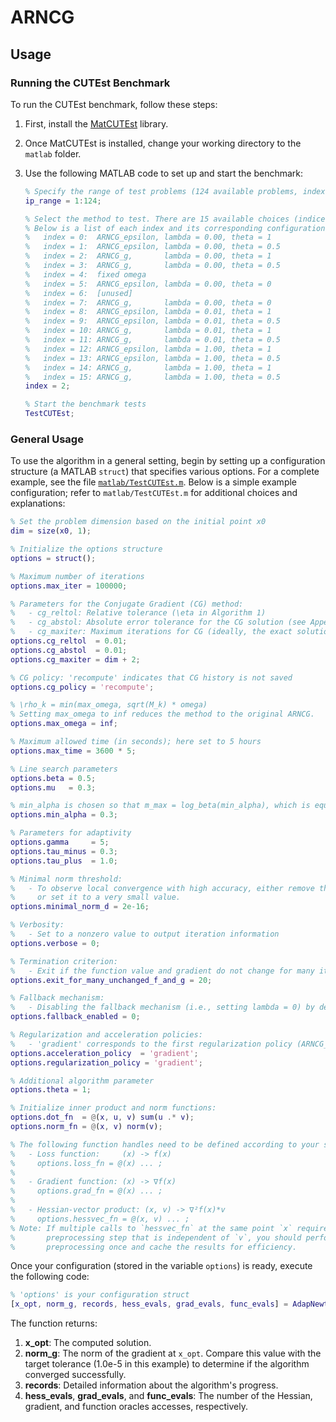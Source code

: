 ARNCG
=====

## Usage

### Running the CUTEst Benchmark

To run the CUTEst benchmark, follow these steps:

1. First, install the [MatCUTEst](https://github.com/matcutest/matcutest_compiled) library.

2. Once MatCUTEst is installed, change your working directory to the `matlab` folder.

3. Use the following MATLAB code to set up and start the benchmark:

   ```matlab
   % Specify the range of test problems (124 available problems, indexed 1 to 124)
   ip_range = 1:124;

   % Select the method to test. There are 15 available choices (indices 0 to 15, excluding 6).
   % Below is a list of each index and its corresponding configuration:
   %   index = 0:  ARNCG_epsilon, lambda = 0.00, theta = 1
   %   index = 1:  ARNCG_epsilon, lambda = 0.00, theta = 0.5
   %   index = 2:  ARNCG_g,       lambda = 0.00, theta = 1
   %   index = 3:  ARNCG_g,       lambda = 0.00, theta = 0.5
   %   index = 4:  fixed omega
   %   index = 5:  ARNCG_epsilon, lambda = 0.00, theta = 0
   %   index = 6:  [unused]
   %   index = 7:  ARNCG_g,       lambda = 0.00, theta = 0
   %   index = 8:  ARNCG_epsilon, lambda = 0.01, theta = 1
   %   index = 9:  ARNCG_epsilon, lambda = 0.01, theta = 0.5
   %   index = 10: ARNCG_g,       lambda = 0.01, theta = 1
   %   index = 11: ARNCG_g,       lambda = 0.01, theta = 0.5
   %   index = 12: ARNCG_epsilon, lambda = 1.00, theta = 1
   %   index = 13: ARNCG_epsilon, lambda = 1.00, theta = 0.5
   %   index = 14: ARNCG_g,       lambda = 1.00, theta = 1
   %   index = 15: ARNCG_g,       lambda = 1.00, theta = 0.5
   index = 2;

   % Start the benchmark tests
   TestCUTEst;
   ```

### General Usage

To use the algorithm in a general setting, begin by setting up a configuration structure (a MATLAB `struct`) that specifies various options. For a complete example, see the file [`matlab/TestCUTEst.m`](matlab/TestCUTEst.m). Below is a simple example configuration; refer to `matlab/TestCUTEst.m` for additional choices and explanations:

```matlab
% Set the problem dimension based on the initial point x0
dim = size(x0, 1);

% Initialize the options structure
options = struct();

% Maximum number of iterations
options.max_iter = 100000;

% Parameters for the Conjugate Gradient (CG) method:
%   - cg_reltol: Relative tolerance (\eta in Algorithm 1)
%   - cg_abstol: Absolute error tolerance for the CG solution (see Appendix)
%   - cg_maxiter: Maximum iterations for CG (ideally, the exact solution is found in "dim" iterations)
options.cg_reltol  = 0.01;
options.cg_abstol  = 0.01;
options.cg_maxiter = dim + 2;

% CG policy: 'recompute' indicates that CG history is not saved
options.cg_policy = 'recompute';

% \rho_k = min(max_omega, sqrt(M_k) * omega)
% Setting max_omega to inf reduces the method to the original ARNCG.
options.max_omega = inf;

% Maximum allowed time (in seconds); here set to 5 hours
options.max_time = 3600 * 5;

% Line search parameters
options.beta = 0.5;
options.mu   = 0.3;

% min_alpha is chosen so that m_max = log_beta(min_alpha), which is equivalent to m_max = 1
options.min_alpha = 0.3;

% Parameters for adaptivity
options.gamma     = 5;
options.tau_minus = 0.3;
options.tau_plus  = 1.0;

% Minimal norm threshold:
%   - To observe local convergence with high accuracy, either remove this parameter
%     or set it to a very small value.
options.minimal_norm_d = 2e-16;

% Verbosity:
%   - Set to a nonzero value to output iteration information
options.verbose = 0;

% Termination criterion:
%   - Exit if the function value and gradient do not change for many iterations
options.exit_for_many_unchanged_f_and_g = 20;

% Fallback mechanism:
%   - Disabling the fallback mechanism (i.e., setting lambda = 0) by default
options.fallback_enabled = 0;

% Regularization and acceleration policies:
%   - 'gradient' corresponds to the first regularization policy (ARNCG_g)
options.acceleration_policy  = 'gradient';
options.regularization_policy = 'gradient';

% Additional algorithm parameter
options.theta = 1;

% Initialize inner product and norm functions:
options.dot_fn  = @(x, u, v) sum(u .* v);
options.norm_fn = @(x, v) norm(v);

% The following function handles need to be defined according to your specific problem:
%   - Loss function:     (x) -> f(x)
%     options.loss_fn = @(x) ... ;
%
%   - Gradient function: (x) -> ∇f(x)
%     options.grad_fn = @(x) ... ;
%
%   - Hessian-vector product: (x, v) -> ∇²f(x)*v
%     options.hessvec_fn = @(x, v) ... ;
% Note: If multiple calls to `hessvec_fn` at the same point `x` require a
%       preprocessing step that is independent of `v`, you should perform this
%       preprocessing once and cache the results for efficiency.
```

Once your configuration (stored in the variable `options`) is ready, execute the following code:

```matlab
% 'options' is your configuration struct
[x_opt, norm_g, records, hess_evals, grad_evals, func_evals] = AdapNewtonCG(p.x0, 1.0e-5, options);
```

The function returns:

1. **x_opt**: The computed solution.
2. **norm_g**: The norm of the gradient at `x_opt`. Compare this value with the target tolerance (1.0e-5 in this example) to determine if the algorithm converged successfully.
3. **records**: Detailed information about the algorithm's progress.
4. **hess_evals**, **grad_evals**, and **func_evals**: The number of the Hessian, gradient, and function oracles accesses, respectively.
